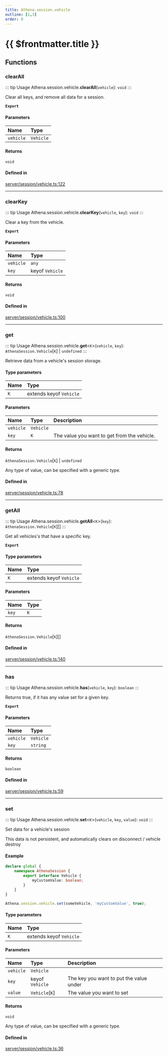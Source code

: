 ```yaml
---
title: Athena.session.vehicle
outline: [1,3]
order: 0
---
```


# {{ $frontmatter.title }}


## Functions

### clearAll

::: tip Usage
Athena.session.vehicle.**clearAll**(`vehicle`): `void`
:::

Clear all keys, and remove all data for a session.

**`Export`**

#### Parameters

| Name | Type |
| :------ | :------ |
| `vehicle` | `Vehicle` |

#### Returns

`void`

#### Defined in

[server/session/vehicle.ts:122](https://github.com/Stuyk/altv-athena/blob/e7d4753/src/core/server/session/vehicle.ts#L122)

___

### clearKey

::: tip Usage
Athena.session.vehicle.**clearKey**(`vehicle`, `key`): `void`
:::

Clear a key from the vehicle.

**`Export`**

#### Parameters

| Name | Type |
| :------ | :------ |
| `vehicle` | `any` |
| `key` | keyof `Vehicle` |

#### Returns

`void`

#### Defined in

[server/session/vehicle.ts:100](https://github.com/Stuyk/altv-athena/blob/e7d4753/src/core/server/session/vehicle.ts#L100)

___

### get

::: tip Usage
Athena.session.vehicle.**get**<`K`\>(`vehicle`, `key`): `AthenaSession.Vehicle`[`K`] \| `undefined`
:::

Retrieve data from a vehicle's session storage.

#### Type parameters

| Name | Type |
| :------ | :------ |
| `K` | extends keyof `Vehicle` |

#### Parameters

| Name | Type | Description |
| :------ | :------ | :------ |
| `vehicle` | `Vehicle` |  |
| `key` | `K` | The value you want to get from the vehicle. |

#### Returns

`AthenaSession.Vehicle`[`K`] \| `undefined`

Any type of value, can be specified with a generic type.

#### Defined in

[server/session/vehicle.ts:78](https://github.com/Stuyk/altv-athena/blob/e7d4753/src/core/server/session/vehicle.ts#L78)

___

### getAll

::: tip Usage
Athena.session.vehicle.**getAll**<`K`\>(`key`): `AthenaSession.Vehicle`[`K`][]
:::

Get all vehicles's that have a specific key.

**`Export`**

#### Type parameters

| Name | Type |
| :------ | :------ |
| `K` | extends keyof `Vehicle` |

#### Parameters

| Name | Type |
| :------ | :------ |
| `key` | `K` |

#### Returns

`AthenaSession.Vehicle`[`K`][]

#### Defined in

[server/session/vehicle.ts:140](https://github.com/Stuyk/altv-athena/blob/e7d4753/src/core/server/session/vehicle.ts#L140)

___

### has

::: tip Usage
Athena.session.vehicle.**has**(`vehicle`, `key`): `boolean`
:::

Returns true, if it has any value set for a given key.

**`Export`**

#### Parameters

| Name | Type |
| :------ | :------ |
| `vehicle` | `Vehicle` |
| `key` | `string` |

#### Returns

`boolean`

#### Defined in

[server/session/vehicle.ts:59](https://github.com/Stuyk/altv-athena/blob/e7d4753/src/core/server/session/vehicle.ts#L59)

___

### set

::: tip Usage
Athena.session.vehicle.**set**<`K`\>(`vehicle`, `key`, `value`): `void`
:::

Set data for a vehicle's session

This data is not persistent, and automatically clears on disconnect / vehicle destroy

#### Example
```ts
declare global {
    namespace AthenaSession {
        export interface Vehicle {
            myCustomValue: boolean;
        }
    }
}

Athena.session.vehicle.set(someVehicle, 'myCustomValue', true);
```

#### Type parameters

| Name | Type |
| :------ | :------ |
| `K` | extends keyof `Vehicle` |

#### Parameters

| Name | Type | Description |
| :------ | :------ | :------ |
| `vehicle` | `Vehicle` |  |
| `key` | keyof `Vehicle` | The key you want to put the value under |
| `value` | `Vehicle`[`K`] | The value you want to set |

#### Returns

`void`

Any type of value, can be specified with a generic type.

#### Defined in

[server/session/vehicle.ts:36](https://github.com/Stuyk/altv-athena/blob/e7d4753/src/core/server/session/vehicle.ts#L36)
